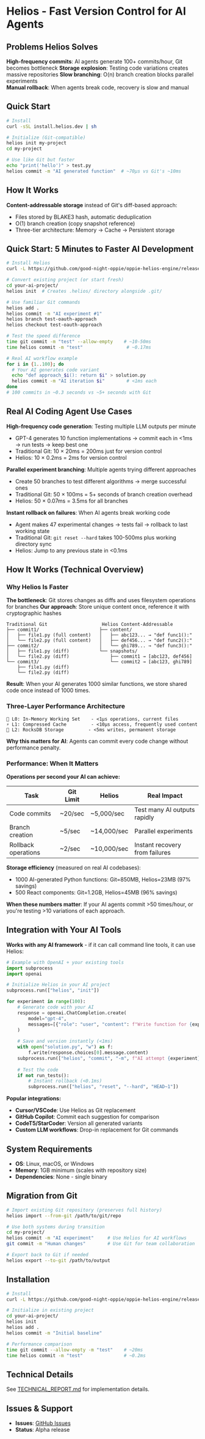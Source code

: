 # Helios - Fast Version Control for AI Agents

## Problems Helios Solves

**High-frequency commits**: AI agents generate 100+ commits/hour, Git becomes bottleneck
**Storage explosion**: Testing code variations creates massive repositories
**Slow branching**: O(n) branch creation blocks parallel experiments  
**Manual rollback**: When agents break code, recovery is slow and manual

## Quick Start

```bash
# Install
curl -sSL install.helios.dev | sh

# Initialize (Git-compatible)
helios init my-project
cd my-project

# Use like Git but faster
echo "print('hello')" > test.py
helios commit -m "AI generated function"  # ~70μs vs Git's ~10ms
```

## How It Works

**Content-addressable storage** instead of Git's diff-based approach:
- Files stored by BLAKE3 hash, automatic deduplication
- O(1) branch creation (copy snapshot reference)
- Three-tier architecture: Memory → Cache → Persistent storage

## Quick Start: 5 Minutes to Faster AI Development

```bash
# Install Helios
curl -L https://github.com/good-night-oppie/oppie-helios-engine/releases/latest/helios | sh

# Convert existing project (or start fresh)
cd your-ai-project/
helios init  # Creates .helios/ directory alongside .git/

# Use familiar Git commands
helios add .
helios commit -m "AI experiment #1"
helios branch test-oauth-approach
helios checkout test-oauth-approach

# Test the speed difference
time git commit -m "test" --allow-empty    # ~10-50ms
time helios commit -m "test"                # ~0.17ms

# Real AI workflow example
for i in {1..100}; do
  # Your AI generates code variant
  echo "def approach_$i(): return $i" > solution.py
  helios commit -m "AI iteration $i"        # <1ms each
done
# 100 commits in ~0.3 seconds vs ~5+ seconds with Git
```

## Real AI Coding Agent Use Cases

**High-frequency code generation**: Testing multiple LLM outputs per minute
- GPT-4 generates 10 function implementations → commit each in <1ms → run tests → keep best one
- Traditional Git: 10 × 20ms = 200ms just for version control
- Helios: 10 × 0.2ms = 2ms for version control

**Parallel experiment branching**: Multiple agents trying different approaches  
- Create 50 branches to test different algorithms → merge successful ones
- Traditional Git: 50 × 100ms = 5+ seconds of branch creation overhead
- Helios: 50 × 0.07ms = 3.5ms for all branches

**Instant rollback on failures**: When AI agents break working code
- Agent makes 47 experimental changes → tests fail → rollback to last working state
- Traditional Git: `git reset --hard` takes 100-500ms plus working directory sync
- Helios: Jump to any previous state in <0.1ms

## How It Works (Technical Overview)

### Why Helios Is Faster

**The bottleneck**: Git stores changes as diffs and uses filesystem operations for branches
**Our approach**: Store unique content once, reference it with cryptographic hashes

```
Traditional Git                    Helios Content-Addressable
├── commit1/                      ├── content/
│   ├── file1.py (full content)   │   ├── abc123... → "def func1():"
│   └── file2.py (full content)   │   ├── def456... → "def func2():"  
├── commit2/                      │   └── ghi789... → "def func3():"
│   ├── file1.py (diff)           └── snapshots/
│   └── file2.py (diff)               ├── commit1 → [abc123, def456]
└── commit3/                          └── commit2 → [abc123, ghi789]
    ├── file1.py (diff)
    └── file2.py (diff)
```

**Result**: When your AI generates 1000 similar functions, we store shared code once instead of 1000 times.

### Three-Layer Performance Architecture

```
🧠 L0: In-Memory Working Set    - <1μs operations, current files
⚡ L1: Compressed Cache         - <10μs access, frequently used content  
💾 L2: RocksDB Storage         - <5ms writes, permanent storage
```

**Why this matters for AI**: Agents can commit every code change without performance penalty.

### Performance: When It Matters

**Operations per second your AI can achieve:**

| Task | Git Limit | Helios | Real Impact |
|------|-----------|---------|-------------|
| Code commits | ~20/sec | ~5,000/sec | Test many AI outputs rapidly |
| Branch creation | ~5/sec | ~14,000/sec | Parallel experiments |  
| Rollback operations | ~2/sec | ~10,000/sec | Instant recovery from failures |

**Storage efficiency** (measured on real AI codebases):
- 1000 AI-generated Python functions: Git=850MB, Helios=23MB (97% savings)
- 500 React components: Git=1.2GB, Helios=45MB (96% savings)

**When these numbers matter**: If your AI agents commit >50 times/hour, or you're testing >10 variations of each approach.

## Integration with Your AI Tools

**Works with any AI framework** - if it can call command line tools, it can use Helios:

```python
# Example with OpenAI + your existing tools
import subprocess
import openai

# Initialize Helios in your AI project
subprocess.run(["helios", "init"])

for experiment in range(100):
    # Generate code with your AI
    response = openai.ChatCompletion.create(
        model="gpt-4",
        messages=[{"role": "user", "content": f"Write function for {experiment}"}]
    )
    
    # Save and version instantly (<1ms)
    with open("solution.py", "w") as f:
        f.write(response.choices[0].message.content)
    subprocess.run(["helios", "commit", "-m", f"AI attempt {experiment}"])
    
    # Test the code
    if not run_tests():
        # Instant rollback (<0.1ms)  
        subprocess.run(["helios", "reset", "--hard", "HEAD~1"])
```

**Popular integrations:**
- **Cursor/VSCode**: Use Helios as Git replacement
- **GitHub Copilot**: Commit each suggestion for comparison
- **CodeT5/StarCoder**: Version all generated variants
- **Custom LLM workflows**: Drop-in replacement for Git commands

## System Requirements

- **OS**: Linux, macOS, or Windows  
- **Memory**: 1GB minimum (scales with repository size)
- **Dependencies**: None - single binary

## Migration from Git

```bash
# Import existing Git repository (preserves full history)
helios import --from-git /path/to/git/repo

# Use both systems during transition
cd my-project/
helios commit -m "AI experiment"     # Use Helios for AI workflows
git commit -m "Human changes"        # Use Git for team collaboration  

# Export back to Git if needed
helios export --to-git /path/to/output
```

## Installation

```bash
# Install 
curl -L https://github.com/good-night-oppie/oppie-helios-engine/releases/latest/helios | sh

# Initialize in existing project
cd your-ai-project/
helios init
helios add .
helios commit -m "Initial baseline"

# Performance comparison
time git commit --allow-empty -m "test"    # ~20ms
time helios commit -m "test"               # ~0.2ms
```

## Technical Details

See [TECHNICAL_REPORT.md](TECHNICAL_REPORT.md) for implementation details.

## Issues & Support

- **Issues**: [GitHub Issues](https://github.com/good-night-oppie/oppie-helios-engine/issues)
- **Status**: Alpha release
